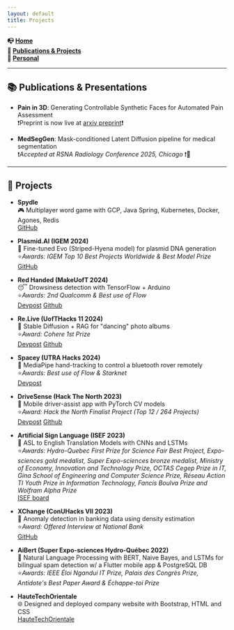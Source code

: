 ```yaml
---
layout: default
title: Projects
---
```


 **📭 [Home](/index)**  
 **🤖 [Publications & Projects](/projects)**  
 **🐼 [Personal](/personal)**  

---

## <span id="conference"> 📚 Publications & Presentations </span>

- **Pain in 3D**: Generating Controllable Synthetic Faces for Automated Pain
Assessment  
 ❗Preprint is now live at [arxiv preprint](https://arxiv.org/abs/2509.16727)❗

- **MedSegGen**: Mask-conditioned Latent Diffusion pipeline for medical segmentation  
  ❗*Accepted at RSNA Radiology Conference 2025, Chicago* ❗🥳

---
## <span id="projects">🚀 Projects</span>

- **Spydle**   
  🎮 Multiplayer word game with GCP, Java Spring, Kubernetes, Docker, Agones, Redis  
  [GitHub](https://github.com/FiveTotallySpies/Spydle)

- **Plasmid.AI (IGEM 2024)**   
  🧬 Fine-tuned Evo (Striped-Hyena model) for plasmid DNA generation   
  ⭐*Awards: IGEM Top 10 Best Projects Worldwide & Best Model Prize*  
  [GitHub](https://github.com/igem-toronto/plasmidai)

- **Red Handed (MakeUofT 2024)**   
  😴 Drowsiness detection with TensorFlow + Arduino  
  ⭐*Awards: 2nd Qualcomm & Best use of Flow*  
  [Devpost](https://devpost.com/software/red-handed) [Github](https://github.com/xinlei55555/makeuoft2024)

- **Re.Live (UofTHacks 11 2024)**   
  📸 Stable Diffusion + RAG for "dancing" photo albums  
  ⭐*Award: Cohere 1st Prize*  
  [Devpost](https://devpost.com/software/retro-act) [Github](https://github.com/xinlei55555/re.live)

- **Spacey (UTRA Hacks 2024)**   
  🚀 MediaPipe hand-tracking to control a bluetooth rover remotely  
  ⭐*Awards: Best use of Flow & Starknet*  
  [Devpost](https://devpost.com/software/spacey-9f3mga?ref_content=user-portfolio&ref_feature=in_progress)

- **DriveSense (Hack The North 2023)**   
  🚗 Mobile driver-assist app with PyTorch CV models  
  ⭐*Award: Hack the North Finalist Project  (Top 12 / 264 Projects)*  
  [Devpost](https://devpost.com/software/drive-sense) [Github](https://github.com/xinlei55555/htn2023)

- **Artificial Sign Language (ISEF 2023)**    
  🤟 ASL to English Translation Models with CNNs and LSTMs  
  ⭐*Awards: Hydro-Quebec First Prize for Science Fair Best Project, Expo-sciences gold medalist, Super Expo-sciences bronze medalist, Ministry of Economy, Innovation and Technology Prize, OCTAS Cegep Prize in IT, Gina School of Engineering and Computer Science Prize, Réseau Action TI Youth Prize in Information Technology, Fancis Boulva Prize and Wolfram Alpha Prize*  
  [ISEF board](https://isef.net/project/robo053t-artificial-sign-language)

- **XChange (ConUHacks VII 2023)**   
  🏦 Anomaly detection in banking data using density estimation  
  ⭐*Award: Offered Interview at National Bank*  
  [GitHub](https://github.com/xinlei55555/CONUHACKSVII)

- **AiBert (Super Expo-sciences Hydro-Québec 2022)**  
  🤖 Natural Language Processing with BERT, Naive Bayes, and LSTMs for bilingual spam detection w/ a Flutter mobile app & PostgreSQL DB  
  ⭐*Awards: IEEE Éloi Ngandui IT Prize, Palais des Congrès Prize,  Antidote's Best Paper Award & Échappe-toi Prize*  

- **HauteTechOrientale**  
  🌐 Designed and deployed company website with Bootstrap, HTML and CSS  
  [HauteTechOrientale](https://hautetechorientale.com/)   

